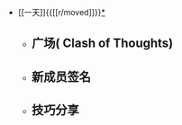 - [[一天]]{{[[r/moved]]}}[*](((-G0hKwSVW)))
    - 广场( Clash of Thoughts)
        - 
    - 新成员签名
        - 
    - 技巧分享
        - 
